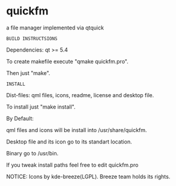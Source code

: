 quickfm
=======

a file manager implemented via qtquick

	BUILD INSTRUCTSIONS

Dependencies: qt >= 5.4

To create makefile execute "qmake quickfm.pro".

Then just "make".

  	INSTALL

Dist-files: qml files, icons, readme, license and desktop file.

To install just "make install".

   By Default:

qml files and icons will be install into /usr/share/quickfm.

Desktop file and its icon go to its standart location.

Binary go to /usr/bin.

If you tweak install paths feel free to edit quickfm.pro

NOTICE: Icons by kde-breeze(LGPL). Breeze team holds its rights.
